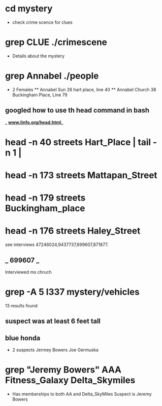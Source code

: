 # cd mystery 
* check crime scence for clues 

# grep CLUE ./crimescene
* Details about the mystery

# grep Annabel ./people #
* 2 Females
** Annabel Sun 26 hart place, line 40 
** Annabel Church 38 Buckingham Place, Line 79


## googled how to use th head command in bash
**_ www.linfo.org/head.html_**

# head -n 40 streets Hart_Place | tail -n 1 |
# head -n 173 streets Mattapan_Street
# head -n 179 streets Buckingham_place
# head -n 176 streets Haley_Street
see interviews 47246024,9437737,699607,871877.

## **_ 699607 _**
Interviewed ms chruch

# grep -A 5 l337 mystery/vehicles  
13 results found 

## suspect was at least 6 feet tall
## blue honda 
* 2 suspects Jermey Bowers Joe Germuska


# grep "Jeremy Bowers" AAA Fitness_Galaxy Delta_Skymiles
* Has memberships to both AA and Delta_SkyMiles
Suspect is Jeremy Bowers

